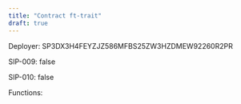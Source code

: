 ```yaml
---
title: "Contract ft-trait"
draft: true
---
```

Deployer: SP3DX3H4FEYZJZ586MFBS25ZW3HZDMEW92260R2PR

SIP-009: false

SIP-010: false

Functions:

